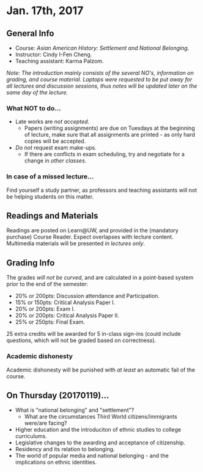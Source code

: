 Jan. 17th, 2017
===============

General Info
------------

- Course: *Asian American History: Settlement and National Belonging*.
- Instructor: Cindy I-Fen Cheng.
- Teaching assistant: Karma Palzom.

*Note: The introduction mainly consists of the several NO's, information on grading, and course material. Laptops were requested to be put away for all lectures and discussion sessions, thus notes will be updated later on the same day of the lecture.*

### What NOT to do...

- Late works are *not accepted*.
  - Papers (writing assignments) are due on Tuesdays at the beginning of lecture, make sure that all assignments are printed - as only hard copies will be accepted.
- *Do not* request exam make-ups.
  - If there are conflicts in exam scheduling, try and negotiate for a change in *other classes*.

### In case of a missed lecture...

Find yourself a study partner, as professors and teaching assistants will not be helping students on this matter.

Readings and Materials
----------------------

Readings are posted on Learn@UW, and provided in the (mandatory purchase) Course Reader. Expect overlapses with lecture content. Multimedia materials will be presented *in lectures only*.

Grading Info
------------

The grades *will not be curved*, and are calculated in a point-based system prior to the end of the semester:

- 20% or 200pts: Discussion attendance and Participation.
- 15% or 150pts: Critical Analysis Paper I.
- 20% or 200pts: Exam I.
- 20% or 200pts: Critical Analysis Paper II.
- 25% or 250pts: Final Exam.

25 extra credits will be awarded for 5 in-class sign-ins (could include questions, which will not be graded based on correctness).

### Academic dishonesty

Academic dishonesty will be punished with *at least* an automatic fail of the course.

On Thursday (20170119)...
-------------------------

- What is "national belonging" and "settlement"?
  - What are the circumstances Third World citizens/immigrants were/are facing?
- Higher education and the introduciton of ethnic studies to college curriculums.
- Legislative changes to the awarding and acceptance of citizenship.
- Residency and its relation to belonging.
- The world of popular media and national belonging - and the implications on ethnic identities.
